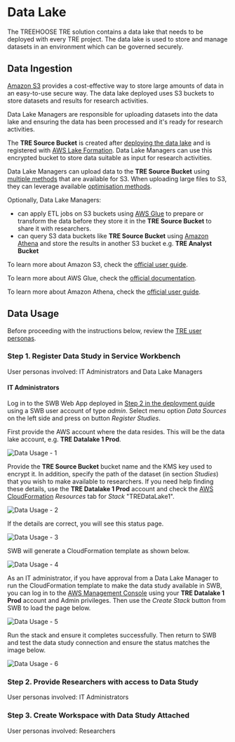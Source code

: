 # Data Lake

The TREEHOOSE TRE solution contains a data lake that needs to be deployed
 with every TRE project. The data lake is used to store and manage datasets in an
 environment which can be governed securely.

## Data Ingestion

[Amazon S3](https://aws.amazon.com/s3/) provides a cost-effective way to store
 large amounts of data in an easy-to-use secure way. The data lake deployed
 uses S3 buckets to store datasets and results for research activities.

Data Lake Managers are responsible for uploading datasets into the data lake
 and ensuring the data has been processed and it's ready for research activities.

The **TRE Source Bucket** is created after
 [deploying the data lake](../deployment/Step3-CreateDataLake.md) and is registered
 with [AWS Lake Formation](https://aws.amazon.com/lake-formation/). Data Lake Managers
 can use this encrypted bucket to store data suitable as input for research activities.

Data Lake Managers can upload data to the **TRE Source Bucket** using
 [multiple methods](https://docs.aws.amazon.com/AmazonS3/latest/userguide/upload-objects.html)
 that are available for S3. When uploading large files to S3, they can leverage available
 [optimisation methods](https://aws.amazon.com/premiumsupport/knowledge-center/s3-upload-large-files/).

Optionally, Data Lake Managers:
* can apply ETL jobs on S3 buckets using [AWS Glue](https://aws.amazon.com/glue/) to prepare
 or transform the data before they store it in the **TRE Source Bucket** to share it with researchers.
* can query S3 data buckets like **TRE Source Bucket** using [Amazon Athena](https://aws.amazon.com/athena)
 and store the results in another S3 bucket e.g. **TRE Analyst Bucket**

To learn more about Amazon S3, check the
 [official user guide](https://docs.aws.amazon.com/AmazonS3/latest/userguide/Welcome.html).

To learn more about AWS Glue, check the
 [official documentation](https://docs.aws.amazon.com/glue/index.html).

To learn more about Amazon Athena, check the
 [official user guide](https://docs.aws.amazon.com/athena/latest/ug/getting-started.html).

## Data Usage

Before proceeding with the instructions below, review the
 [TRE user personas](../architecture/User-Personas.md).

### Step 1. Register Data Study in Service Workbench

User personas involved: IT Administrators and Data Lake Managers

#### IT Administrators

Log in to the SWB Web App deployed in
 [Step 2 in the deployment guide](../deployment/Step2-DeployServiceWorkbench.md) using
 a SWB user account of type *admin*. Select menu option *Data Sources* on the left side
 and press on button *Register Studies*.

First provide the AWS account where the data resides. This will be the data lake account,
 e.g. **TRE Datalake 1 Prod**.

![Data Usage - 1](../../res/images/data_lake/DataUsage-1.png)

Provide the **TRE Source Bucket** bucket name and the KMS key used to encrypt it. In addition,
 specify the path of the dataset (in section *Studies*) that you wish to make available to researchers.
 If you need help finding these details, use the **TRE Datalake 1 Prod** account and check the
 [AWS CloudFormation](https://eu-west-2.console.aws.amazon.com/cloudformation/home?region=eu-west-2#/)
 *Resources* tab for *Stack* "TREDataLake1".

![Data Usage - 2](../../res/images/data_lake/DataUsage-2.png)

If the details are correct, you will see this status page.

![Data Usage - 3](../../res/images/data_lake/DataUsage-3.png)

SWB will generate a CloudFormation template as shown below.

![Data Usage - 4](../../res/images/data_lake/DataUsage-4.png)

As an IT administrator, if you have approval from a Data Lake Manager to run the
CloudFormation template to make the data study available in SWB, you can
log in to the [AWS Management Console](https://console.aws.amazon.com/)
 using your **TRE Datalake 1 Prod** account and Admin privileges. Then use the
 *Create Stack* button from SWB to load the page below.

![Data Usage - 5](../../res/images/data_lake/DataUsage-5.png)

Run the stack and ensure it completes successfully. Then return to SWB and test the
 data study connection and ensure the status matches the image below.

![Data Usage - 6](../../res/images/data_lake/DataUsage-6.png)

### Step 2. Provide Researchers with access to Data Study

User personas involved: IT Administrators

### Step 3. Create Workspace with Data Study Attached

User personas involved: Researchers
